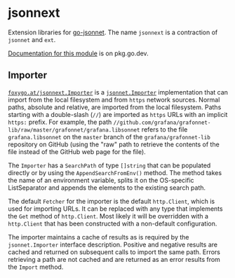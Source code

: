 # jsonnext

Extension libraries for [go-jsonnet](https://github.com/google/go-jsonnet).
The name `jsonnext` is a contraction of `jsonnet` and `ext`.

[Documentation for this module](https://pkg.go.dev/foxygo.at/jsonnext)
is on pkg.go.dev.

## Importer

[`foxygo.at/jsonnext.Importer`](https://pkg.go.dev/foxygo.at/jsonnext#Importer)
is a
[`jsonnet.Importer`](https://pkg.go.dev/github.com/google/go-jsonnet#Importer)
implementation that can import from the local filesystem and from
`https` network sources. Normal paths, absolute and relative, are
imported from the local filesystem. Paths starting with a double-slash
(`//`) are imported as `https` URLs with an implicit `https:` prefix.
For example, the path
`//github.com/grafana/grafonnet-lib/raw/master/grafonnet/grafana.libsonnet`
refers to the file `grafana.libsonnet` on the `master` branch of the
`grafana/grafonnet-lib` repository on GitHub (using the "raw" path to
retrieve the contents of the file instead of the GitHub web page for
the file).

The `Importer` has a `SearchPath` of type `[]string` that can be
populated directly or by using the `AppendSearchFromEnv()` method. The
method takes the name of an environment variable, splits it on the
OS-specific ListSeparator and appends the elements to the existing
search path.

The default `Fetcher` for the importer is the default `http.Client`,
which is used for importing URLs. It can be replaced with any type that
implements the `Get` method of `http.Client`. Most likely it will be
overridden with a `http.Client` that has been constructed with a
non-default configuration.

The importer maintains a cache of results as is required by the
`jsonnet.Importer` interface description. Positive and negative results
are cached and returned on subsequent calls to import the same path.
Errors retrieving a path are not cached and are returned as an error
results from the `Import` method.
